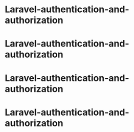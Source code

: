 # Laravel-authentication-and-authorization
# Laravel-authentication-and-authorization
# Laravel-authentication-and-authorization
# Laravel-authentication-and-authorization
